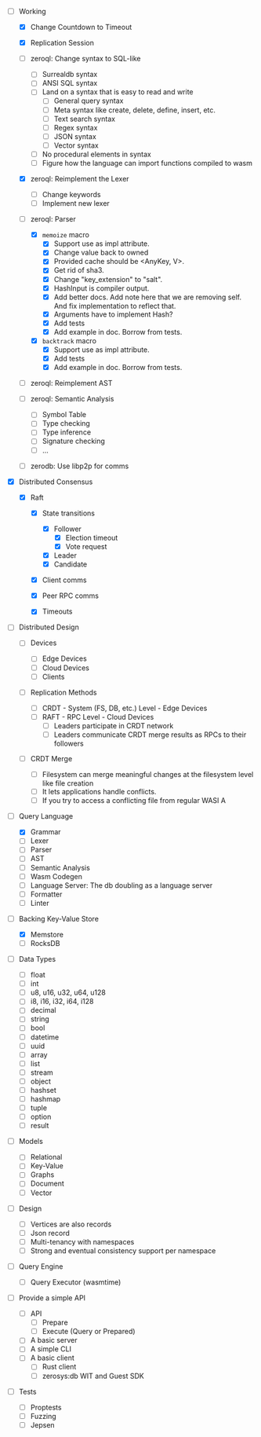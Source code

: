 - [ ] Working

  - [x] Change Countdown to Timeout
  - [x] Replication Session
  - [ ] zeroql: Change syntax to SQL-like
    - [ ] Surrealdb syntax
    - [ ] ANSI SQL syntax
    - [ ] Land on a syntax that is easy to read and write
      - [ ] General query syntax
      - [ ] Meta syntax like create, delete, define, insert, etc.
      - [ ] Text search syntax
      - [ ] Regex syntax
      - [ ] JSON syntax
      - [ ] Vector syntax
    - [ ] No procedural elements in syntax
    - [ ] Figure how the language can import functions compiled to wasm
  - [x] zeroql: Reimplement the Lexer
    - [ ] Change keywords
    - [ ] Implement new lexer
  - [ ] zeroql: Parser

    - [x] `memoize` macro
      - [x] Support use as impl attribute.
      - [x] Change value back to owned
      - [x] Provided cache should be <AnyKey, V>.
      - [x] Get rid of sha3.
      - [x] Change "key_extension" to "salt".
      - [x] HashInput is compiler output.
      - [x] Add better docs. Add note here that we are removing self. And fix implementation to reflect that.
      - [x] Arguments have to implement Hash?
      - [x] Add tests
      - [x] Add example in doc. Borrow from tests.
    - [x] `backtrack` macro
      - [x] Support use as impl attribute.
      - [x] Add tests
      - [x] Add example in doc. Borrow from tests.

  - [ ] zeroql: Reimplement AST
  - [ ] zeroql: Semantic Analysis
    - [ ] Symbol Table
    - [ ] Type checking
    - [ ] Type inference
    - [ ] Signature checking
    - [ ] ...
  - [ ] zerodb: Use libp2p for comms

- [x] Distributed Consensus

  - [x] Raft

    - [x] State transitions

      - [x] Follower
        - [x] Election timeout
        - [x] Vote request
      - [x] Leader
      - [x] Candidate

    - [x] Client comms
    - [x] Peer RPC comms
    - [x] Timeouts

- [ ] Distributed Design

  - [ ] Devices

    - [ ] Edge Devices
    - [ ] Cloud Devices
    - [ ] Clients

  - [ ] Replication Methods

    - [ ] CRDT - System (FS, DB, etc.) Level - Edge Devices
    - [ ] RAFT - RPC Level - Cloud Devices
      - [ ] Leaders participate in CRDT network
      - [ ] Leaders communicate CRDT merge results as RPCs to their followers

  - [ ] CRDT Merge

    - [ ] Filesystem can merge meaningful changes at the filesystem level like file creation
    - [ ] It lets applications handle conflicts.
    - [ ] If you try to access a conflicting file from regular WASI A

- [ ] Query Language

  - [x] Grammar
  - [ ] Lexer
  - [ ] Parser
  - [ ] AST
  - [ ] Semantic Analysis
  - [ ] Wasm Codegen
  - [ ] Language Server: The db doubling as a language server
  - [ ] Formatter
  - [ ] Linter

- [ ] Backing Key-Value Store

  - [x] Memstore
  - [ ] RocksDB

- [ ] Data Types

  - [ ] float
  - [ ] int
  - [ ] u8, u16, u32, u64, u128
  - [ ] i8, i16, i32, i64, i128
  - [ ] decimal
  - [ ] string
  - [ ] bool
  - [ ] datetime
  - [ ] uuid
  - [ ] array
  - [ ] list
  - [ ] stream
  - [ ] object
  - [ ] hashset
  - [ ] hashmap
  - [ ] tuple
  - [ ] option
  - [ ] result

- [ ] Models

  - [ ] Relational
  - [ ] Key-Value
  - [ ] Graphs
  - [ ] Document
  - [ ] Vector

- [ ] Design

  - [ ] Vertices are also records
  - [ ] Json record
  - [ ] Multi-tenancy with namespaces
  - [ ] Strong and eventual consistency support per namespace

- [ ] Query Engine

  - [ ] Query Executor (wasmtime)

- [ ] Provide a simple API

  - [ ] API
    - [ ] Prepare
    - [ ] Execute (Query or Prepared)
  - [ ] A basic server
  - [ ] A simple CLI
  - [ ] A basic client
    - [ ] Rust client
    - [ ] zerosys:db WIT and Guest SDK

- [ ] Tests
  - [ ] Proptests
  - [ ] Fuzzing
  - [ ] Jepsen
